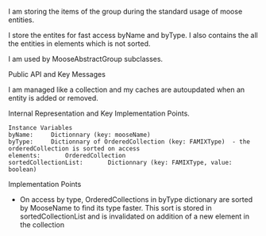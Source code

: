 I am storing the items of the group during the standard usage of moose entities.

I store the entites for fast access byName and byType. I also contains the all the entities in elements which is not sorted. 

I am used by MooseAbstractGroup subclasses.

Public API and Key Messages

I am managed like a collection and my caches are autoupdated when an entity is added or removed.
 
Internal Representation and Key Implementation Points.

    Instance Variables
	byName:		Dictionnary (key: mooseName)
	byType:		Dictionnary of OrderedCollection (key: FAMIXType)  - the orderedCollection is sorted on access
	elements:		OrderedCollection
	sortedCollectionList:		Dictionnary (key: FAMIXType, value: boolean)


Implementation Points
- On access by type, OrderedCollections in byType dictionary are sorted by MooseName to find its type faster. This sort is stored in sortedCollectionList and is invalidated on addition of a new element in the collection


